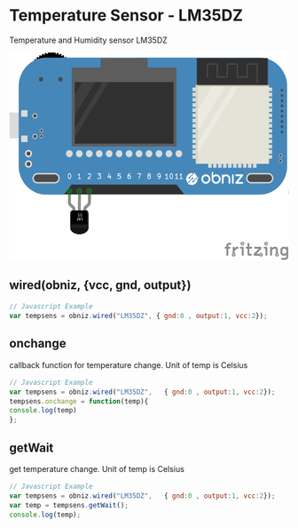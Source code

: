 # Temperature Sensor - LM35DZ
Temperature and Humidity sensor LM35DZ




![photo of AnalogTempratureSensor](./wired.png)




## wired(obniz, {vcc, gnd, output})
```javascript
// Javascript Example
var tempsens = obniz.wired("LM35DZ", { gnd:0 , output:1, vcc:2});
```

## onchange
callback function for temperature change.
Unit of temp is Celsius

```javascript
// Javascript Example
var tempsens = obniz.wired("LM35DZ",   { gnd:0 , output:1, vcc:2});
tempsens.onchange = function(temp){
console.log(temp)
};
```

## getWait
get temperature change.
Unit of temp is Celsius

```javascript
// Javascript Example
var tempsens = obniz.wired("LM35DZ",   { gnd:0 , output:1, vcc:2});
var temp = tempsens.getWait();
console.log(temp);
```
 

